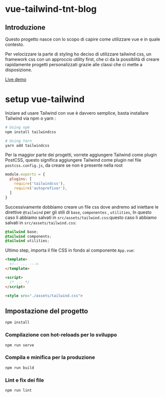 # vue-tailwind-tnt-blog

## Introduzione

Questo progetto nasce con lo scopo di capire come utilizzare vue e in quale contesto.

Per velocizzare la parte di styling ho deciso di utilizzare tailwind css, un framework css con un approccio utility first, che ci da la possiblità di creare rapidamente progetti personalizzati grazie alle classi che ci mette a disposizione.


[Live demo](https://vue-tailwind-tnt-blog.vercel.app/)

# setup vue-tailwind
Iniziare ad usare Tailwind con vue è davvero semplice, basta installare Tailwind via npm o yarn :

```sh
# Using npm
npm install tailwindcss

# Using Yarn
yarn add tailwindcss
```

Per la maggior parte dei progetti, vorrete aggiungere Tailwind come plugin PostCSS, questo significa aggiungere Tailwind come plugin nel file `postcss.config.js`, da creare se non è presente nella root


```js
module.exports = {
  plugins: [
    require('tailwindcss'),
    require('autoprefixer'),
  ]
}
```


Successivamente dobbiamo creare un file css dove andremo ad iniettare le direttive `@tailwind` per gli stili di `base`, `componentes` , `utilities`,  In questo caso li abbiamo salvati in `src/assets/tailwind.css`:questo caso li abbiamo salvati in `src/assets/tailwind.css`:

```css
@tailwind base;
@tailwind components;
@tailwind utilities;
```

Ultimo step, importa il file CSS in fondo al componente  `App.vue`:

```html
<template>
  <!-- ... --->
</template>

<script>
  /* ... */
</script>

<style src="./assets/tailwind.css">
```

## Impostazione del progetto
```
npm install
```

### Compilazione con hot-reloads per lo sviluppo
```
npm run serve
```

### Compila e minifica per la produzione
```
npm run build
```

### Lint e fix dei file
```
npm run lint
```
